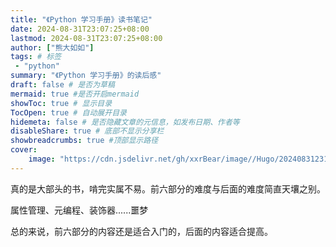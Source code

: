 ```yaml
---
title: "《Python 学习手册》读书笔记"
date: 2024-08-31T23:07:25+08:00
lastmod: 2024-08-31T23:07:25+08:00
author: ["熊大如如"]
tags: # 标签
 - "python"
summary: "《Python 学习手册》的读后感"
draft: false # 是否为草稿
mermaid: true #是否开启mermaid
showToc: true # 显示目录
TocOpen: true # 自动展开目录
hidemeta: false # 是否隐藏文章的元信息，如发布日期、作者等
disableShare: true # 底部不显示分享栏
showbreadcrumbs: true #顶部显示路径
cover:
    image: "https://cdn.jsdelivr.net/gh/xxrBear/image//Hugo/202408312318804.jpg"  # 文章的图片
---
```



真的是大部头的书，啃完实属不易。前六部分的难度与后面的难度简直天壤之别。

属性管理、元编程、装饰器......噩梦

总的来说，前六部分的内容还是适合入门的，后面的内容适合提高。

